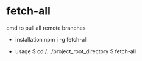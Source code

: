 # fetch-all
cmd to pull all remote branches

* installation
npm i -g fetch-all

* usage
$ cd /.../project_root_directory
$ fetch-all

